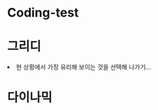 # Coding-test

<h1>그리디</h1>
<body> 
  <p>
    <li>현 상황에서 가장 유리해 보이는 것을 선택해 나가기...</li>
  </p> 
</body>

<h1>다이나믹</h1>
<body>
  <p>
    
  </p>
</body>